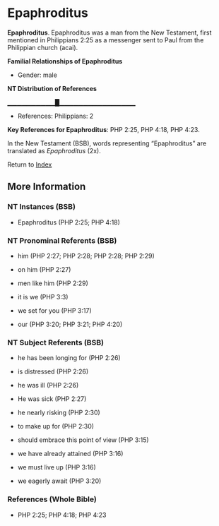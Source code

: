 # Epaphroditus
**Epaphroditus**. 
Epaphroditus was a man from the New Testament, first mentioned in Philippians 2:25 as a messenger sent to Paul from the Philippian church (acai). 




**Familial Relationships of Epaphroditus**


* Gender: male


**NT Distribution of References**

▁▁▁▁▁▁▁▁▁▁█▁▁▁▁▁▁▁▁▁▁▁▁▁▁▁▁
* References: Philippians: 2



**Key References for Epaphroditus**: 
PHP 2:25, PHP 4:18, PHP 4:23. 




In the New Testament (BSB), words representing “Epaphroditus” are translated as 
*Epaphroditus* (2x). 


Return to [Index](00-Index.md)

## More Information

### NT Instances (BSB)

* Epaphroditus (PHP 2:25; PHP 4:18)



### NT Pronominal Referents (BSB)

* him (PHP 2:27; PHP 2:28; PHP 2:28; PHP 2:29)

* on him (PHP 2:27)

* men like him (PHP 2:29)

* it is we (PHP 3:3)

* we set for you (PHP 3:17)

* our (PHP 3:20; PHP 3:21; PHP 4:20)



### NT Subject Referents (BSB)

* he has been longing for (PHP 2:26)

* is distressed (PHP 2:26)

* he was ill (PHP 2:26)

* He was sick (PHP 2:27)

* he nearly risking (PHP 2:30)

* to make up for (PHP 2:30)

* should embrace this point of view (PHP 3:15)

* we have already attained (PHP 3:16)

* we must live up (PHP 3:16)

* we eagerly await (PHP 3:20)



### References (Whole Bible)

* PHP 2:25; PHP 4:18; PHP 4:23



